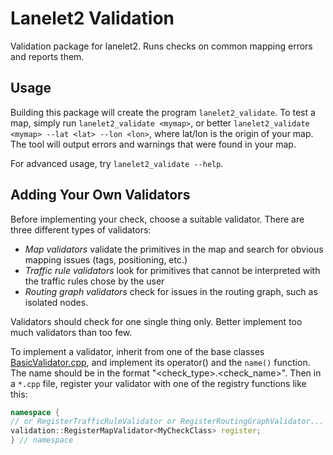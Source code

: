 # Lanelet2 Validation

Validation package for lanelet2. Runs checks on common mapping errors and reports them.

## Usage

Building this package will create the program `lanelet2_validate`. To test a map, simply run `lanelet2_validate <mymap>`, or better `lanelet2_validate <mymap> --lat <lat> --lon <lon>`, where lat/lon is the origin of your map. The tool will output errors and warnings that were found in your map.

For advanced usage, try `lanelet2_validate --help`.

## Adding Your Own Validators

Before implementing your check, choose a suitable validator. There are three different types of validators:
* *Map validators* validate the primitives in the map and search for obvious mapping issues (tags, positioning, etc.)
* *Traffic rule validators* look for primitives that cannot be interpreted with the traffic rules chose by the user
* *Routing graph validators* check for issues in the routing graph, such as isolated nodes.

Validators should check for one single thing only. Better implement too much validators than too few.

To implement a validator, inherit from one of the base classes [BasicValidator.cpp](include/BasicValidator.cpp),
and implement its operator() and the `name()` function. The name should be in the format "<check_type>.<check_name>".
Then in a `*.cpp` file, register your validator with one of the registry functions like this:
```c++
namespace {
// or RegisterTrafficRuleValidator or RegisterRoutingGraphValidator...
validation::RegisterMapValidator<MyCheckClass> register;
} // namespace
```
